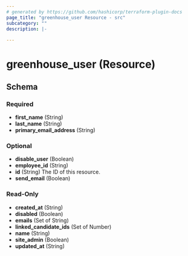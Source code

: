```yaml
---
# generated by https://github.com/hashicorp/terraform-plugin-docs
page_title: "greenhouse_user Resource - src"
subcategory: ""
description: |-
  
---
```


# greenhouse_user (Resource)





<!-- schema generated by tfplugindocs -->
## Schema

### Required

- **first_name** (String)
- **last_name** (String)
- **primary_email_address** (String)

### Optional

- **disable_user** (Boolean)
- **employee_id** (String)
- **id** (String) The ID of this resource.
- **send_email** (Boolean)

### Read-Only

- **created_at** (String)
- **disabled** (Boolean)
- **emails** (Set of String)
- **linked_candidate_ids** (Set of Number)
- **name** (String)
- **site_admin** (Boolean)
- **updated_at** (String)


